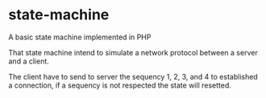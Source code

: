 # state-machine
A basic state machine implemented in PHP

That state machine intend to simulate a network protocol
between a server and a client.

The client have to send to server the sequency 1, 2, 3, and 4
to established a connection, if a sequency is not respected the
state will resetted.
